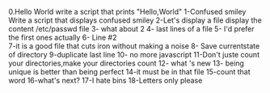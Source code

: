 0.Hello World
write a script that prints "Hello,World"
1-Confused smiley
Write a script that displays confused smiley
2-Let's display a file
display the content /etc/passwd file
3- what about 2
4- last lines of a file
5- I'd prefer the first ones actually
6- Line #2  
7-it is a good file that cuts iron without making a noise
8-  Save  currentstate  of directory
9-duplicate last line
10- no more javascript
11-Don't juste count your directories,make your  directories count
12- what 's new
13- being unique is better than being perfect
14-it must be in that file
15-count that word
16-what's next?
17-I hate bins
18-Letters only please
